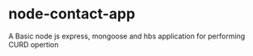 # node-contact-app
A Basic node js express, mongoose and hbs application for performing CURD opertion
